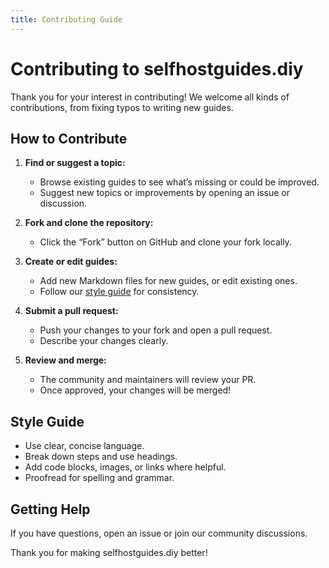 ```yaml
---
title: Contributing Guide
---
```


# Contributing to selfhostguides.diy

Thank you for your interest in contributing! We welcome all kinds of contributions, from fixing typos to writing new guides.

## How to Contribute

1. **Find or suggest a topic:**
   - Browse existing guides to see what’s missing or could be improved.
   - Suggest new topics or improvements by opening an issue or discussion.

2. **Fork and clone the repository:**
   - Click the “Fork” button on GitHub and clone your fork locally.

3. **Create or edit guides:**
   - Add new Markdown files for new guides, or edit existing ones.
   - Follow our [style guide](/guides/basic-information/style-guide) for consistency.

4. **Submit a pull request:**
   - Push your changes to your fork and open a pull request.
   - Describe your changes clearly.

5. **Review and merge:**
   - The community and maintainers will review your PR.
   - Once approved, your changes will be merged!

## Style Guide

- Use clear, concise language.
- Break down steps and use headings.
- Add code blocks, images, or links where helpful.
- Proofread for spelling and grammar.

## Getting Help

If you have questions, open an issue or join our community discussions.

Thank you for making selfhostguides.diy better!